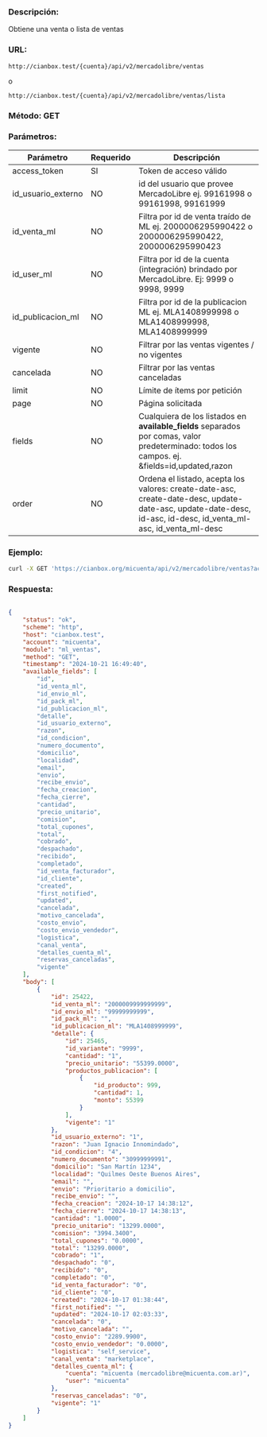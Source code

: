 ### Descripción:

Obtiene una venta o lista de ventas

### URL:

`http://cianbox.test/{cuenta}/api/v2/mercadolibre/ventas `

o

`http://cianbox.test/{cuenta}/api/v2/mercadolibre/ventas/lista`

### Método: GET

### Parámetros:

|Parámetro    |Requerido |Descripción                                   |
|-------------|----------|----------------------------------------------|
|access_token |SI        |Token de acceso válido                        |
|id_usuario_externo |NO        |id del usuario que provee MercadoLibre ej. 99161998 o 99161998, 99161999 |
|id_venta_ml        |NO        |Filtra por id de venta traído de ML ej. 2000006295990422 o 2000006295990422, 2000006295990423 |
|id_user_ml         |NO        |Filtra por id de la cuenta (integración) brindado por MercadoLibre. Ej: 9999 o 9998, 9999 |
|id_publicacion_ml  |NO        |Filtra por id de la publicacion ML ej. MLA1408999998 o MLA1408999998, MLA1408999999 |
|vigente      |NO        |Filtrar por las ventas vigentes / no vigentes |
|cancelada    |NO        |Filtrar por las ventas canceladas             |
|limit        |NO        |Límite de ítems por petición                  |
|page         |NO        |Página solicitada                             |
|fields       |NO        |Cualquiera de los listados en **available_fields** separados por comas, valor predeterminado: todos los campos. ej. &fields=id,updated,razon |
|order        |NO        |Ordena el listado, acepta los valores: create-date-asc, create-date-desc, update-date-asc, update-date-desc, id-asc, id-desc, id_venta_ml-asc, id_venta_ml-desc |

### Ejemplo:
```bash
curl -X GET 'https://cianbox.org/micuenta/api/v2/mercadolibre/ventas?access_token=CBX_AT-TcIHdWOvdpIMNsXG...'
```
### Respuesta:

```json

{
    "status": "ok",
    "scheme": "http",
    "host": "cianbox.test",
    "account": "micuenta",
    "module": "ml_ventas",
    "method": "GET",
    "timestamp": "2024-10-21 16:49:40",
    "available_fields": [
        "id",
        "id_venta_ml",
        "id_envio_ml",
        "id_pack_ml",
        "id_publicacion_ml",
        "detalle",
        "id_usuario_externo",
        "razon",
        "id_condicion",
        "numero_documento",
        "domicilio",
        "localidad",
        "email",
        "envio",
        "recibe_envio",
        "fecha_creacion",
        "fecha_cierre",
        "cantidad",
        "precio_unitario",
        "comision",
        "total_cupones",
        "total",
        "cobrado",
        "despachado",
        "recibido",
        "completado",
        "id_venta_facturador",
        "id_cliente",
        "created",
        "first_notified",
        "updated",
        "cancelada",
        "motivo_cancelada",
        "costo_envio",
        "costo_envio_vendedor",
        "logistica",
        "canal_venta",
        "detalles_cuenta_ml",
        "reservas_canceladas",
        "vigente"
    ],
    "body": [
        {
            "id": 25422,
            "id_venta_ml": "2000009999999999",
            "id_envio_ml": "99999999999",
            "id_pack_ml": "",
            "id_publicacion_ml": "MLA1408999999",
            "detalle": {
                "id": 25465,
                "id_variante": "9999",
                "cantidad": "1",
                "precio_unitario": "55399.0000",
                "productos_publicacion": [
                    {
                        "id_producto": 999,
                        "cantidad": 1,
                        "monto": 55399
                    }
                ],
                "vigente": "1"
            },
            "id_usuario_externo": "1",
            "razon": "Juan Ignacio Innomindado",
            "id_condicion": "4",
            "numero_documento": "30999999991",
            "domicilio": "San Martín 1234",
            "localidad": "Quilmes Oeste Buenos Aires",
            "email": "",
            "envio": "Prioritario a domicilio",
            "recibe_envio": "",
            "fecha_creacion": "2024-10-17 14:38:12",
            "fecha_cierre": "2024-10-17 14:38:13",
            "cantidad": "1.0000",
            "precio_unitario": "13299.0000",
            "comision": "3994.3400",
            "total_cupones": "0.0000",
            "total": "13299.0000",
            "cobrado": "1",
            "despachado": "0",
            "recibido": "0",
            "completado": "0",
            "id_venta_facturador": "0",
            "id_cliente": "0",
            "created": "2024-10-17 01:38:44",
            "first_notified": "",
            "updated": "2024-10-17 02:03:33",
            "cancelada": "0",
            "motivo_cancelada": "",
            "costo_envio": "2289.9900",
            "costo_envio_vendedor": "0.0000",
            "logistica": "self_service",
            "canal_venta": "marketplace",
            "detalles_cuenta_ml": {
                "cuenta": "micuenta (mercadolibre@micuenta.com.ar)",
                "user": "micuenta"
            },
            "reservas_canceladas": "0",
            "vigente": "1"
        }
    ]
}
```
